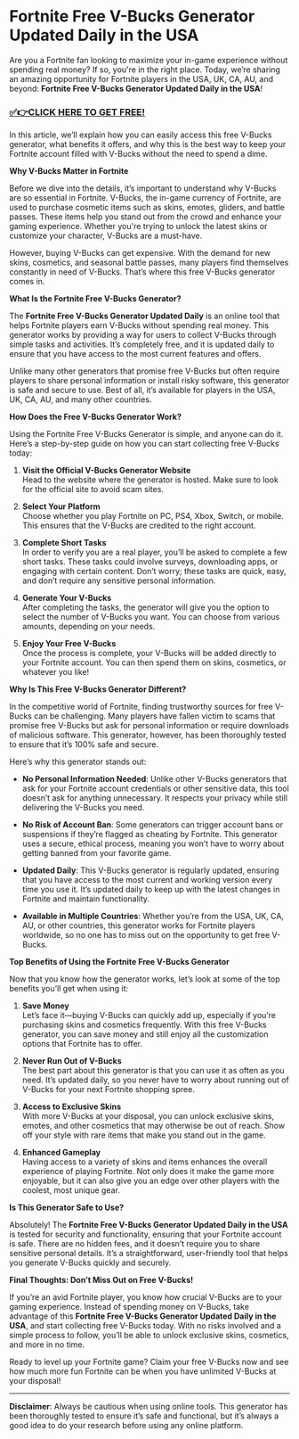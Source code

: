 # Fortnite Free V-Bucks Generator Updated Daily in the USA

Are you a Fortnite fan looking to maximize your in-game experience without spending real money? If so, you're in the right place. Today, we’re sharing an amazing opportunity for Fortnite players in the USA, UK, CA, AU, and beyond: **Fortnite Free V-Bucks Generator Updated Daily in the USA**!

### [✅👉CLICK HERE TO GET FREE!](https://getfnskins.xyz/go/fortnite/free/v-bucks/generator/)

In this article, we’ll explain how you can easily access this free V-Bucks generator, what benefits it offers, and why this is the best way to keep your Fortnite account filled with V-Bucks without the need to spend a dime.

**Why V-Bucks Matter in Fortnite**

Before we dive into the details, it’s important to understand why V-Bucks are so essential in Fortnite. V-Bucks, the in-game currency of Fortnite, are used to purchase cosmetic items such as skins, emotes, gliders, and battle passes. These items help you stand out from the crowd and enhance your gaming experience. Whether you're trying to unlock the latest skins or customize your character, V-Bucks are a must-have.

However, buying V-Bucks can get expensive. With the demand for new skins, cosmetics, and seasonal battle passes, many players find themselves constantly in need of V-Bucks. That’s where this free V-Bucks generator comes in.

**What Is the Fortnite Free V-Bucks Generator?**

The **Fortnite Free V-Bucks Generator Updated Daily** is an online tool that helps Fortnite players earn V-Bucks without spending real money. This generator works by providing a way for users to collect V-Bucks through simple tasks and activities. It’s completely free, and it is updated daily to ensure that you have access to the most current features and offers.

Unlike many other generators that promise free V-Bucks but often require players to share personal information or install risky software, this generator is safe and secure to use. Best of all, it’s available for players in the USA, UK, CA, AU, and many other countries.

**How Does the Free V-Bucks Generator Work?**

Using the Fortnite Free V-Bucks Generator is simple, and anyone can do it. Here’s a step-by-step guide on how you can start collecting free V-Bucks today:

1. **Visit the Official V-Bucks Generator Website**  
   Head to the website where the generator is hosted. Make sure to look for the official site to avoid scam sites.

2. **Select Your Platform**  
   Choose whether you play Fortnite on PC, PS4, Xbox, Switch, or mobile. This ensures that the V-Bucks are credited to the right account.

3. **Complete Short Tasks**  
   In order to verify you are a real player, you’ll be asked to complete a few short tasks. These tasks could involve surveys, downloading apps, or engaging with certain content. Don’t worry; these tasks are quick, easy, and don’t require any sensitive personal information.

4. **Generate Your V-Bucks**  
   After completing the tasks, the generator will give you the option to select the number of V-Bucks you want. You can choose from various amounts, depending on your needs.

5. **Enjoy Your Free V-Bucks**  
   Once the process is complete, your V-Bucks will be added directly to your Fortnite account. You can then spend them on skins, cosmetics, or whatever you like!

**Why Is This Free V-Bucks Generator Different?**

In the competitive world of Fortnite, finding trustworthy sources for free V-Bucks can be challenging. Many players have fallen victim to scams that promise free V-Bucks but ask for personal information or require downloads of malicious software. This generator, however, has been thoroughly tested to ensure that it’s 100% safe and secure.

Here’s why this generator stands out:

- **No Personal Information Needed**: Unlike other V-Bucks generators that ask for your Fortnite account credentials or other sensitive data, this tool doesn’t ask for anything unnecessary. It respects your privacy while still delivering the V-Bucks you need.
  
- **No Risk of Account Ban**: Some generators can trigger account bans or suspensions if they’re flagged as cheating by Fortnite. This generator uses a secure, ethical process, meaning you won’t have to worry about getting banned from your favorite game.

- **Updated Daily**: This V-Bucks generator is regularly updated, ensuring that you have access to the most current and working version every time you use it. It’s updated daily to keep up with the latest changes in Fortnite and maintain functionality.

- **Available in Multiple Countries**: Whether you’re from the USA, UK, CA, AU, or other countries, this generator works for Fortnite players worldwide, so no one has to miss out on the opportunity to get free V-Bucks.

**Top Benefits of Using the Fortnite Free V-Bucks Generator**

Now that you know how the generator works, let’s look at some of the top benefits you’ll get when using it:

1. **Save Money**  
   Let’s face it—buying V-Bucks can quickly add up, especially if you’re purchasing skins and cosmetics frequently. With this free V-Bucks generator, you can save money and still enjoy all the customization options that Fortnite has to offer.

2. **Never Run Out of V-Bucks**  
   The best part about this generator is that you can use it as often as you need. It’s updated daily, so you never have to worry about running out of V-Bucks for your next Fortnite shopping spree.

3. **Access to Exclusive Skins**  
   With more V-Bucks at your disposal, you can unlock exclusive skins, emotes, and other cosmetics that may otherwise be out of reach. Show off your style with rare items that make you stand out in the game.

4. **Enhanced Gameplay**  
   Having access to a variety of skins and items enhances the overall experience of playing Fortnite. Not only does it make the game more enjoyable, but it can also give you an edge over other players with the coolest, most unique gear.

**Is This Generator Safe to Use?**

Absolutely! The **Fortnite Free V-Bucks Generator Updated Daily in the USA** is tested for security and functionality, ensuring that your Fortnite account is safe. There are no hidden fees, and it doesn’t require you to share sensitive personal details. It’s a straightforward, user-friendly tool that helps you generate V-Bucks quickly and securely.

**Final Thoughts: Don’t Miss Out on Free V-Bucks!**

If you’re an avid Fortnite player, you know how crucial V-Bucks are to your gaming experience. Instead of spending money on V-Bucks, take advantage of this **Fortnite Free V-Bucks Generator Updated Daily in the USA**, and start collecting free V-Bucks today. With no risks involved and a simple process to follow, you’ll be able to unlock exclusive skins, cosmetics, and more in no time.

Ready to level up your Fortnite game? Claim your free V-Bucks now and see how much more fun Fortnite can be when you have unlimited V-Bucks at your disposal!

---

**Disclaimer**: Always be cautious when using online tools. This generator has been thoroughly tested to ensure it’s safe and functional, but it’s always a good idea to do your research before using any online platform.

